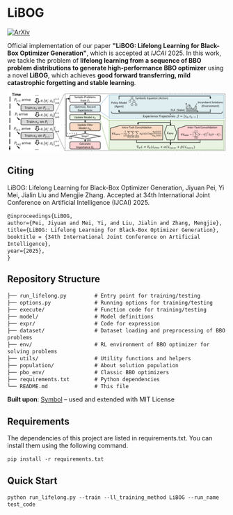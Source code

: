 # LiBOG

[![ArXiv](https://img.shields.io/badge/arXiv-2505.13025-b31b1b.svg)](https://arxiv.org/abs/2505.13025)

Official implementation of our paper **"LiBOG: Lifelong Learning for Black-Box Optimizer Generation"**, which is accepted at *IJCAI* 2025. In this work, we tackle the problem of **lifelong learning from a sequence of BBO problem distributions to generate high-performance BBO optimizer** using a novel **LiBOG**, which achieves **good forward transferring, mild catastrophic forgetting and stable learning**.


![LiBOG](./LiBOG.png)



## Citing

LiBOG: Lifelong Learning for Black-Box Optimizer Generation, Jiyuan Pei, Yi Mei, Jialin Liu and Mengjie Zhang. Accepted at 34th International Joint Conference on Artificial Intelligence (IJCAI) 2025.

```
@inproceedings{LiBOG,
author={Pei, Jiyuan and Mei, Yi, and Liu, Jialin and Zhang, Mengjie},
title={LiBOG: Lifelong Learning for Black-Box Optimizer Generation},
booktitle = {34th International Joint Conference on Artificial Intelligence},
year={2025},
}
```





## Repository Structure

```
├── run_lifelong.py         # Entry point for training/testing
├── options.py              # Running options for training/testing
├── execute/                # Function code for training/testing
├── model/                  # Model definitions
├── expr/                   # Code for expression
├── dataset/                # Dataset loading and preprocessing of BBO problems
├── env/                    # RL environment of BBO optimizer for solving problems
├── utils/                  # Utility functions and helpers
├── population/             # About solution population
├── pbo_env/                # Classic BBO optimizers
├── requirements.txt        # Python dependencies
└── README.md               # This file
```


**Built upon**: [Symbol](https://github.com/MetaEvo/Symbol) – used and extended with MIT License

## Requirements

The dependencies of this project are listed in requirements.txt. You can install them using the following command.
```
pip install -r requirements.txt
```

## Quick Start
```
python run_lifelong.py --train --ll_training_method LiBOG --run_name test_code
```
